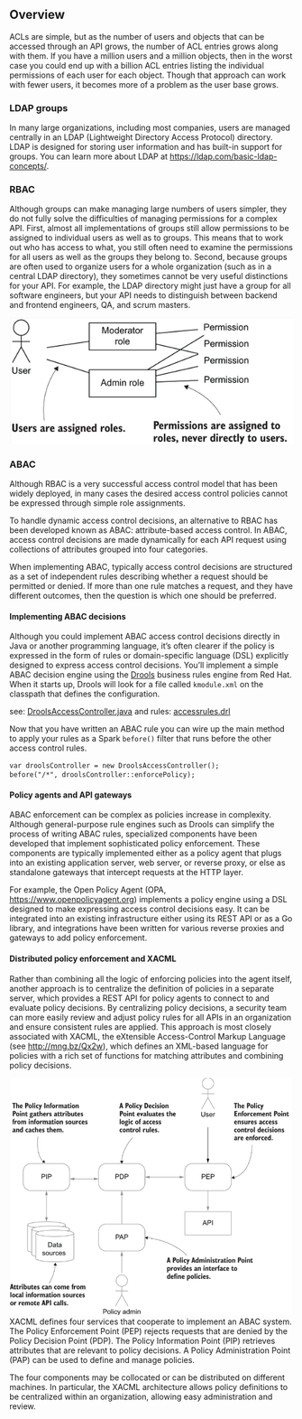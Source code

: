 ## Overview
ACLs are simple, but as the number of users and objects that can be accessed through an API grows, the number of ACL 
entries grows along with them. If you have a million users and a million objects, then in the worst case you could 
end up with a billion ACL entries listing the individual permissions of each user for each object. Though that approach 
can work with fewer users, it becomes more of a problem as the user base grows.

### LDAP groups
In many large organizations, including most companies, users are managed centrally in an LDAP (Lightweight Directory 
Access Protocol) directory. LDAP is designed for storing user information and has built-in support for groups. 
You can learn more about LDAP at https://ldap.com/basic-ldap-concepts/. 
  
### RBAC
Although groups can make managing large numbers of users simpler, they do not fully solve the difficulties of managing 
permissions for a complex API. First, almost all implementations of groups still allow permissions to be assigned to 
individual users as well as to groups. This means that to work out who has access to what, you still often need to 
examine the permissions for all users as well as the groups they belong to. Second, because groups are often used 
to organize users for a whole organization (such as in a central LDAP directory), they sometimes cannot be very 
useful distinctions for your API. For example, the LDAP directory might just have a group for all software engineers, 
but your API needs to distinguish between backend and frontend engineers, QA, and scrum masters.
  
![RBAC](images/rbac.png)
  
### ABAC
Although RBAC is a very successful access control model that has been widely deployed, in many cases the desired access 
control policies cannot be expressed through simple role assignments.

To handle dynamic access control decisions, an alternative to RBAC has been developed known as ABAC: 
attribute-based access control. In ABAC, access control decisions are made dynamically for each API request 
using collections of attributes grouped into four categories.

When implementing ABAC, typically access control decisions are structured as a set of independent rules describing 
whether a request should be permitted or denied. If more than one rule matches a request, and they have different outcomes, 
then the question is which one should be preferred.

#### Implementing ABAC decisions
Although you could implement ABAC access control decisions directly in Java or another programming language, it’s often 
clearer if the policy is expressed in the form of rules or domain-specific language (DSL) explicitly designed to 
express access control decisions. You’ll implement a simple ABAC decision engine using the [Drools](https://drools.org) 
business rules engine from Red Hat.  
When it starts up, Drools will look for a file called `kmodule.xml` on the classpath that defines the configuration. 
  
see: [DroolsAccessController.java](src/main/java/com/gelerion/security/in/action/DroolsAccessController.java)
and rules: [accessrules.drl](src/main/resources/accessrules.drl)

Now that you have written an ABAC rule you can wire up the main method to apply your rules as a Spark `before()` filter
that runs before the other access control rules.
```
var droolsController = new DroolsAccessController();
before("/*", droolsController::enforcePolicy);
```
  
#### Policy agents and API gateways
ABAC enforcement can be complex as policies increase in complexity. Although general-purpose rule engines such as 
Drools can simplify the process of writing ABAC rules, specialized components have been developed that implement 
sophisticated policy enforcement. These components are typically implemented either as a policy agent that plugs into 
an existing application server, web server, or reverse proxy, or else as standalone gateways that intercept requests 
at the HTTP layer.

For example, the Open Policy Agent (OPA, https://www.openpolicyagent.org) implements a policy engine using a DSL designed
to make expressing access control decisions easy. It can be integrated into an existing infrastructure either using 
its REST API or as a Go library, and integrations have been written for various reverse proxies and gateways to add 
policy enforcement.
  
#### Distributed policy enforcement and XACML
Rather than combining all the logic of enforcing policies into the agent itself, another approach is to centralize 
the definition of policies in a separate server, which provides a REST API for policy agents to connect to and evaluate 
policy decisions. By centralizing policy decisions, a security team can more easily review and adjust policy rules 
for all APIs in an organization and ensure consistent rules are applied. This approach is most closely associated 
with XACML, the eXtensible Access-Control Markup Language (see http://mng.bz/Qx2w), which defines an XML-based language 
for policies with a rich set of functions for matching attributes and combining policy decisions.

![XACML](images/xacml.png)
XACML defines four services that cooperate to implement an ABAC system. The Policy Enforcement Point (PEP) rejects 
requests that are denied by the Policy Decision Point (PDP). The Policy Information Point (PIP) retrieves attributes 
that are relevant to policy decisions. A Policy Administration Point (PAP) can be used to define and manage policies.
  
The four components may be collocated or can be distributed on different machines. In particular, the XACML architecture 
allows policy definitions to be centralized within an organization, allowing easy administration and review. 
